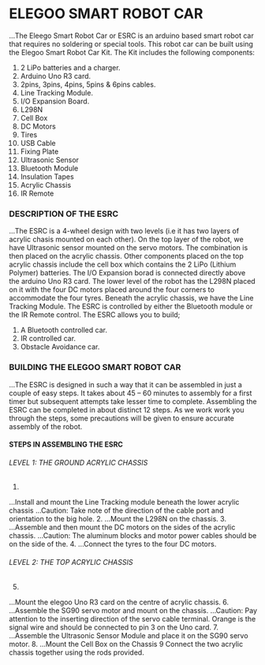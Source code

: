 # ELEGOO SMART ROBOT CAR
...The Eleego Smart Robot Car or ESRC is an arduino based smart robot car that requires no soldering or special tools.
This robot car can be built using the Elegoo Smart Robot Car Kit.
The Kit includes the following components:
1.	2 LiPo batteries and a charger.
2.	Arduino Uno R3 card.
3.	2pins, 3pins, 4pins, 5pins & 6pins cables. 
4.	Line Tracking Module.
5.	I/O Expansion Board.
6.	L298N 
7.	Cell Box
8.	DC Motors
9.	Tires
10.	USB Cable
11.	Fixing Plate
12.	Ultrasonic Sensor
13.	Bluetooth Module
14.	Insulation Tapes
15.	Acrylic Chassis
16.	IR Remote
### DESCRIPTION OF THE ESRC
...The ESRC is a 4-wheel design with two levels (i.e it has two layers of acrylic chasis mounted on each other).
On the top layer of the robot, we have Ultrasonic sensor mounted on the servo motors. The combination is then placed on the acrylic chassis. Other components placed on the top acrylic chassis include the cell box which contains the 2 LiPo (Lithium Polymer) batteries. The I/O Expansion borad is connected directly above the arduino Uno R3 card.
The lower level of the robot has the L298N placed on it with the four DC motors placed around the four corners to accommodate the four tyres. Beneath the  acrylic chassis, we have the Line Tracking Module. The ESRC is controlled by either the Bluetooth module or the IR Remote control.
The ESRC allows you to build;
1.	A Bluetooth controlled car.
2.	IR controlled car.
3.	Obstacle Avoidance car.

### BUILDING THE ELEGOO SMART ROBOT CAR
...The ESRC is designed in such a way that it can be assembled in just a couple of easy steps. It takes about 45 – 60 minutes to assembly for a first timer but subsequent attempts take lesser time to complete. Assembling the ESRC can be completed in about distinct 12 steps. As we work work you through the steps, some precautions will be given to ensure accurate assembly of the robot.
#### STEPS IN ASSEMBLING THE ESRC
###### LEVEL 1: THE GROUND ACRYLIC CHASSIS
1. 
...Install and mount the Line Tracking module beneath the lower acrylic chassis 
	...Caution: Take note of the direction of the cable port and orientation to the big hole.
2. 
...Mount the L298N on the chassis.
3. 
...Assemble and then mount the DC motors on the sides of the acrylic chassis.
	...Caution: The aluminum blocks and motor power cables should be on the side of the. 
4. 
...Connect the tyres to the four DC motors.

###### LEVEL 2: THE TOP ACRYLIC CHASSIS
5. 
...Mount the elegoo Uno R3 card on the centre of acrylic chassis.
6. 
...Assemble the SG90 servo motor and mount on the chassis.
...Caution: Pay attention to the inserting direction of the servo cable terminal. Orange is      the signal wire and should be connected to pin 3 on the Uno card.
7.
...Assemble the Ultrasonic Sensor Module and place it on the SG90 servo motor.
8.
...Mount the Cell Box on the Chassis
9
Connect the two acrylic chassis together using the rods provided. 

